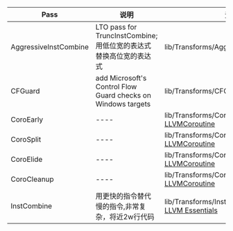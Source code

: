 |  Pass   | 说明  | 资源 |
|  ----  | ----  |----  |
| AggressiveInstCombine  | LTO pass for TruncInstCombine; 用低位宽的表达式替换高位宽的表达式 |lib/Transforms/AggressiveInstCombine/* |
| CFGuard  | add Microsoft's Control Flow Guard checks on Windows targets |lib/Transforms/CFGuard/* [CFG](https://docs.microsoft.com/en-us/windows/win32/secbp/control-flow-guard)| 
|  CoroEarly  | ----  | lib/Transforms/Coroutines/* [LLVMCoroutine](https://llvm.org/docs/Coroutines.html#coroutine-transformation) |
|  CoroSplit  | ----  | lib/Transforms/Coroutines/* [LLVMCoroutine](https://llvm.org/docs/Coroutines.html#coroutine-transformation) |
|  CoroElide  | ----  | lib/Transforms/Coroutines/* [LLVMCoroutine](https://llvm.org/docs/Coroutines.html#coroutine-transformation) |
|  CoroCleanup  | ----  | lib/Transforms/Coroutines/* [LLVMCoroutine](https://llvm.org/docs/Coroutines.html#coroutine-transformation) |
|  InstCombine  | 用更快的指令替代慢的指令,非常复杂，将近2w行代码  |lib/Transforms/InstCombine/* [blog1](https://icode.best/i/13010341321431) [LLVM Essentials](https://www.oreilly.com/library/view/llvm-essentials/9781785280801/ch04s05.html)  |
